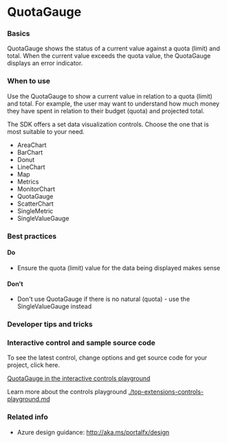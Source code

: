 ﻿# QuotaGauge

 
<a name="basics"></a>
### Basics
QuotaGauge shows the status of a current value against a quota (limit) and total.  When the current value exceeds the quota value, the QuotaGauge displays an error indicator.


<!-- TODO get an IMAGE to embed here -->

<!-- TODO get an SAMPLE CODE to embed here -->

 
<a name="when-to-use"></a>
### When to use
Use the QuotaGauge to show a current value in relation to a quota (limit) and total.  For example, the user may want to understand how much money they have spent in relation to their budget (quota) and projected total.

The SDK offers a set data visualization controls.  Choose the one that is most suitable to your need.
* AreaChart
* BarChart
* Donut
* LineChart
* Map
* Metrics
* MonitorChart
* QuotaGauge
* ScatterChart
* SingleMetric
* SingleValueGauge




 
<a name="best-practices"></a>
### Best practices


<a name="best-practices-do"></a>
#### Do

* Ensure the quota (limit) value for the data being displayed makes sense


<a name="best-practices-don-t"></a>
#### Don&#39;t

* Don't use QuotaGauge if there is no natural (quota) - use the SingleValueGauge instead



 
<a name="developer-tips-and-tricks"></a>
### Developer tips and tricks



<a name="interactive-control-and-sample-source-code"></a>
### Interactive control and sample source code
To see the latest control, change options and get source code for your project, click here.

<a href="https://ms.portal.azure.com/?Microsoft_Azure_Playground=true#blade/Microsoft_Azure_Playground/ControlsIndexBlade/QuotaGauge_create_Playground" target="_blank">QuotaGauge in the interactive controls playground</a>

Learn more about the controls playground [./top-extensions-controls-playground.md](./top-extensions-controls-playground.md)


 
<a name="related-info"></a>
### Related info

* Azure design guidance:  http://aka.ms/portalfx/design



